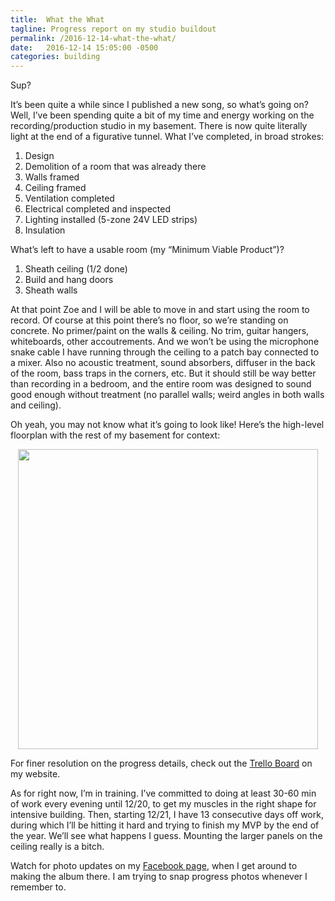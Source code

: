 ```yaml
---
title:  What the What
tagline: Progress report on my studio buildout
permalink: /2016-12-14-what-the-what/
date:   2016-12-14 15:05:00 -0500
categories: building
---
```


Sup?

It’s been quite a while since I published a new song, so what’s going on? Well, I’ve been spending quite a bit of my time and energy working on the recording/production studio in my basement. There is now quite literally light at the end of a figurative tunnel. What I’ve completed, in broad strokes:

1. Design
2. Demolition of a room that was already there
3. Walls framed
4. Ceiling framed
5. Ventilation completed
6. Electrical completed and inspected
7. Lighting installed (5-zone 24V LED strips)
8. Insulation

What’s left to have a usable room (my “Minimum Viable Product”)?

1. Sheath ceiling (1/2 done)
2. Build and hang doors
3. Sheath walls

At that point Zoe and I will be able to move in and start using the room to record. Of course at this point there’s no floor, so we’re standing on concrete. No primer/paint on the walls & ceiling. No trim, guitar hangers, whiteboards, other accoutrements. And we won’t be using the microphone snake cable I have running through the ceiling to a patch bay connected to a mixer. Also no acoustic treatment, sound absorbers, diffuser in the back of the room, bass traps in the corners, etc. But it should still be way better than recording in a bedroom, and the entire room was designed to sound good enough without treatment (no parallel walls; weird angles in both walls and ceiling).

Oh yeah, you may not know what it’s going to look like! Here’s the high-level floorplan with the rest of my basement for context:

<p align="center"><img src="studio_floorplan.png" width="480" /></p>

For finer resolution on the progress details, check out the [Trello Board](http://briangraymusic.com/?toptab=3) on my website.

As for right now, I’m in training. I’ve committed to doing at least 30-60 min of work every evening until 12/20, to get my muscles in the right shape for intensive building. Then, starting 12/21, I have 13 consecutive days off work, during which I’ll be hitting it hard and trying to finish my MVP by the end of the year. We’ll see what happens I guess. Mounting the larger panels on the ceiling really is a bitch.

Watch for photo updates on my [Facebook page](https://www.facebook.com/bgraymusic), when I get around to making the album there. I am trying to snap progress photos whenever I remember to.
